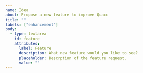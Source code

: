 ```yaml
---
name: Idea
about: Propose a new feature to improve Quacc
title: ""
labels: ["enhancement"]
body:
  - type: textarea
    id: feature
    attributes:
      label: Feature
      description: What new feature would you like to see?
      placeholder: Descrption of the feature request.
      value: ""
---
```

